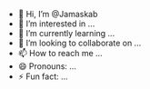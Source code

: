 - 👋 Hi, I’m @Jamaskab
- 👀 I’m interested in ...
- 🌱 I’m currently learning ...
- 💞️ I’m looking to collaborate on ...
- 📫 How to reach me ...
- 😄 Pronouns: ...
- ⚡ Fun fact: ...

<!---
Jamaskab/Jamaskab is a ✨ special ✨ repository because its `README.md` (this file) appears on your GitHub profile.
You can click the Preview link to take a look at your changes.
--->
